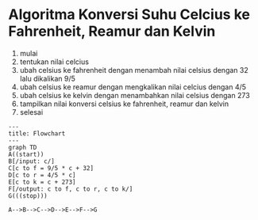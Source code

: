 # Algoritma Konversi Suhu Celcius ke Fahrenheit, Reamur dan Kelvin

1. mulai
2. tentukan nilai celcius
3. ubah celsius ke fahrenheit dengan menambah nilai celsius dengan 32 lalu dikalikan 9/5
4. ubah celsius ke reamur dengan mengkalikan nilai celcius dengan 4/5
5. ubah celsius ke kelvin dengan menambahkan nilai celsius dengan 273
6. tampilkan nilai konversi celsius ke fahrenheit, reamur dan kelvin
7. selesai

```mermaid
---
title: Flowchart
---
graph TD
A((start))
B[/input: c/]
C[c to f = 9/5 * c + 32]
D[c to r = 4/5 * c]
E[c to k = c + 273]
F[/output: c to f, c to r, c to k/]
G(((stop)))

A-->B-->C-->D-->E-->F-->G


```